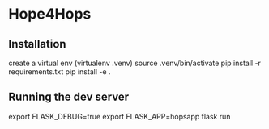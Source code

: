 # Hope4Hops

## Installation

  create a virtual env (virtualenv .venv)
  source .venv/bin/activate
  pip install -r requirements.txt
  pip install -e .

## Running the dev server

  export FLASK_DEBUG=true
  export FLASK_APP=hopsapp
  flask run
